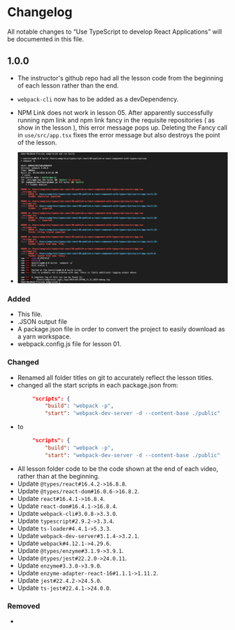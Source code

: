 # Changelog

All notable changes to “Use TypeScript to develop React Applications” will be documented in this file. 

## 1.0.0
- The instructor's github repo had all the lesson code from the beginning of each lesson rather than the end. 
- `webpack-cli` now has to be added as a devDependency. 
- NPM Link does not work in lesson 05. After apparently successfully running npm link and npm link fancy in the requisite repositories ( as show in the lesson ), this error message pops up. Deleting the Fancy call in `use/src/app.tsx` fixes the error message but also destroys the point of the lesson.

- ![image of the error message](errormessage.png)

### Added

- This file.
- .JSON output file 
- A package.json file in order to convert the project to easily download as a yarn workspace. 
- webpack.config.js file for lesson 01. 

### Changed

- Renamed all folder titles on git to accurately reflect the lesson titles. 
- changed all the start scripts in each package.json from: 
```json
        "scripts": {
            "build": "webpack -p",
            "start": "webpack-dev-server -d --content-base ./public"
```
-  to 
```json
        "scripts": {
            "build": "webpack -p",
            "start": "webpack-dev-server -d --content-base ./public" 
```
- All lesson folder code to be the code shown at the end of each video, rather than at the beginning. 
- Update `@types/react#16.4.2->16.8.8`.
- Update `@types/react-dom#16.0.6->16.8.2`.
- Update `react#16.4.1->16.8.4`.
- Update `react-dom#16.4.1->16.8.4`.
- Update `webpack-cli#3.0.8->3.3.0`.
- Update `typescript#2.9.2->3.3.4`.
- Update `ts-loader#4.4.1->5.3.3`.
- Update `webpack-dev-server#3.1.4->3.2.1`.
- Update `webpack#4.12.1->4.29.6`.
- Update `@types/enzyme#3.1.9->3.9.1`.
- Update `@types/jest#22.2.0->24.0.11`.
- Update `enzyme#3.3.0->3.9.0`.
- Update `enzyme-adapter-react-16#1.1.1->1.11.2`.
- Update `jest#22.4.2->24.5.0`.
- Update `ts-jest#22.4.1->24.0.0`.


### Removed
-

 